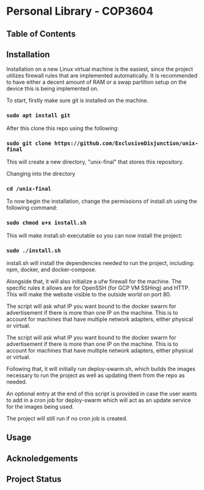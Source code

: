 # Personal Library - COP3604

## Table of Contents

## Installation
Installation on a new Linux virtual machine is the easiest, since the project utilizes firewall rules that are implemented automatically. It is recommended to have either a decent amount of RAM or a swap partition setup on the device this is being implemented on. 

To start, firstly make sure git is installed on the machine.
### `sudo apt install git`

After this clone this repo using the following:
### `sudo git clone https://github.com/ExclusiveDisjunction/unix-final`
This will create a new directory, "unix-final" that stores this repository.

Changing into the directory
### `cd /unix-final`

To now begin the installation, change the permissions of install.sh using the following command:
### `sudo chmod u+x install.sh`

This will make install.sh executable so you can now install the project:
### `sudo ./install.sh`

install.sh will install the dependencies needed to run the project, including: npm, docker, and docker-compose.

Alongside that, it will also initialize a ufw firewall for the machine. The specific rules it allows are for OpenSSH (for GCP VM SSHing) and HTTP. This will make the website visible to the outside world on port 80. 

The script will ask what IP you want bound to the docker swarm for advertisement if there is more than one IP on the machine. This is to account for machines that have multiple network adapters, either physical or virtual.

The script will ask what IP you want bound to the docker swarm for advertisement if there is more than one IP on the machine. This is to account for machines that have multiple network adapters, either physical or virtual.

Following that, it will initially run deploy-swarm.sh, which builds the images necessary to run the project as well as updating them from the repo as needed.

An optional entry at the end of this script is provided in case the user wants to add in a cron job for deploy-swarm which will act as an update service for the images being used. 

The project will still run if no cron job is created.



## Usage

## Acknoledgements

## Project Status

